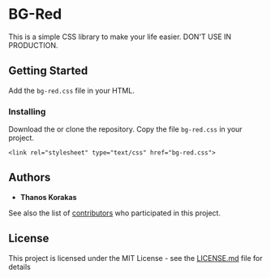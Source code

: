 # BG-Red

This is a simple CSS library to make your life easier. DON'T USE IN PRODUCTION.

## Getting Started

Add the `bg-red.css` file in your HTML.

### Installing

Download the or clone the repository. Copy the file `bg-red.css` in your project.

```
<link rel="stylesheet" type="text/css" href="bg-red.css">
```

## Authors

* **Thanos Korakas**

See also the list of [contributors](https://github.com/your/project/contributors) who participated in this project.

## License

This project is licensed under the MIT License - see the [LICENSE.md](LICENSE.md) file for details
